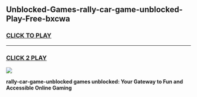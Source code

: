 
## Unblocked-Games-rally-car-game-unblocked-Play-Free-bxcwa
<h3>
<a href="https://premium76.site?title=rally-car-game-unblocked&ref=10A">CLICK TO PLAY</a></h3>
<hr>

<h3>
<a href="https://premium76.site?title=rally-car-game-unblocked&ref=10A">CLICK 2 PLAY</a>
  
</h3>

<a href="https://premium76.site?title=rally-car-game-unblocked&ref=10A"><img src="https://clearcache.store/games.png"></a>


**rally-car-game-unblocked games unblocked: Your Gateway to Fun and Accessible Online Gaming**
